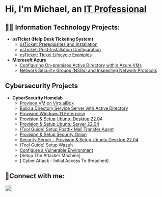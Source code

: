 <h1>Hi, I'm Michael, an <a href="https://linkedin.com/in/michael-sharif">IT Professional</a></h1>

<h2>👨‍💻 Information Technology Projects:</h2>

- <b>osTicket (Help Desk Ticketing System)</b>
  - [osTicket: Prerequisites and Installation](https://github.com/MichaelSharifIT/osticket-prereqs)
  - [osTicket: Post-Installation Configuration](https://github.com/MichaelSharifIT/osticket-post-install-config)
  - [osTicket: Ticket Lifecycle Examples](https://github.com/MichaelSharifIT/ticket-lifecycle)
- <b>Microsoft Azure</b>
  - [Configuring On-premises Active Directory within Azure VMs](https://github.com/MichaelSharifIT/configure-ad)
  - [Network Security Groups (NSGs) and Inspecting Network Protocols](https://github.com/MichaelSharifIT/azure-network-protocols)
 
<h2>Cybersecurity Projects</h2>

- <b>CyberSecurity Homelab</b>
  - [Provison VM on VirtualBox](https://github.com/MichaelSharifIT/VirtualBox)
  - [Build a Directory Service Server with Active Directory](https://github.com/MichaelSharifIT/Build-Directory-Service-with-AD)
  - [Provision Windows 11 Enterprise](https://github.com/MichaelSharifIT/Provision-Windows-11-Enterprise)
  - [Provision & Setup Ubuntu Desktop 22.04](https://github.com/MichaelSharifIT/Provision-Unbuntu-Desktop)
  - [Provision & Setup Ubuntu Server 22.04](https://github.com/MichaelSharifIT/Provision-Unbuntu-Server)
  - [(Tool Guide) Setup Postfix Mail Transfer Agent](https://github.com/MichaelSharifIT/Mail-Transfer-Agent)
  - [Provision & Setup Security Onion](https://github.com/MichaelSharifIT/Provision-Security-Onion)
  - [Security Server - Provision & Setup Ubuntu Desktop 22.04](https://github.com/MichaelSharifIT/Security-Server)
  - [(Tool Guide) Setup Wazuh](https://github.com/MichaelSharifIT/Setup-Waszuh)
  - [Configure a Vulnerable Environment](https://github.com/MichaelSharifIT/Setup-Vulnerable-Environment)
  - [Setup The Attacker Machine]
  - [ Cyber Attack - Initial Access To Breached]


<h2>🤳Connect with me:</h2>


[<img align="left" alt="Josh | LinkedIn" width="22px" src="https://cdn.jsdelivr.net/npm/simple-icons@v3/icons/linkedin.svg" />][linkedin]


[linkedin]: https://linkedin.com/in/michael-sharif
